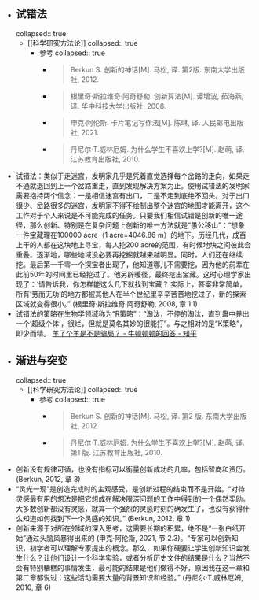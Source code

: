 - ## 试错法
  collapsed:: true
	- [[科学研究方法论]]
	  collapsed:: true
		- 参考
		  collapsed:: true
			- >Berkun S. 创新的神话[M]. 马松, 译. 第2版. 东南大学出版社, 2012.
			- >根里奇·斯拉维奇·阿奇舒勒. 创新算法[M]. 谭增波, 茹海燕, 译. 华中科技大学出版社, 2008.
			- >​申克·阿伦斯. 卡片笔记写作法[M]. 陈琳, 译. 人民邮电出版社, 2021.
			- >丹尼尔·T.威林厄姆. 为什么学生不喜欢上学?[M]. 赵萌, 译. 江苏教育出版社, 2010.
- 试错法：类似于走迷宫，发明家几乎是凭着直觉选择每个岔路的走向，如果走不通就退回到上一个岔路重走，直到发现解决方案为止。使用试错法的发明家需要抱持两个信念：一是相信迷宫有出口，二是不走到底绝不回头。对于出口很少、岔路很多的迷宫，发明家不得不绘制出整个迷宫的地图才能离开，这个工作对于个人来说是不可能完成的任务。只要我们相信试错是创新的唯一途径，那么创新、特别是在复杂问题上创新的唯一方法就是“愚公移山”：“想象一件宝藏理在100000 acre（1 acre=4046.86 m）的地下。历经几代，成百上干的人都在这块地上寻宝，每人挖200 acre的范围，有时候地块之间彼此会重叠。逐渐地，哪些地域没必要再挖掘就越来越明显。同时，人们还在继续挖。最后第一千零一个探宝者出现了，他知道哪儿不需要挖，因为他的前辈在此前50年的时间里已经挖过了。他另辟暖径，最终挖出宝藏。这时心理学家出现了：‘请告诉我，你怎样能这么几下就找到宝藏？’实际上，答案非常简单，所有‘劳而无功’的地方都被其他人在半个世纪里辛辛苦苦地挖过了，新的探索区域就变得很小。” (根里奇·斯拉维奇·阿奇舒勒, 2008, 章 1.1)
- 试错法的策略在生物学领域称为“R策略”：“淘汰，不停的淘汰，直到蛊中养出一个‘超级个体’，很烂，但就是莫名其妙的很能打”。与之相对的是“K策略”，即少而精。 [羊了个羊是不是骗局？ - 牛顿顿顿的回答 - 知乎](https://www.zhihu.com/question/553632083/answer/2678032442)
- ## 渐进与突变
  collapsed:: true
	- [[科学研究方法论]]
	  collapsed:: true
		- 参考
		  collapsed:: true
			- >Berkun S. 创新的神话[M]. 马松, 译. 第2 版. 东南大学出版社, 2012.
			- >丹尼尔·T.威林厄姆. 为什么学生不喜欢上学?[M]. 赵萌, 译. 第1 版. 江苏教育出版社, 2010.
- 创新没有规律可循，也没有指标可以衡量创新成功的几率，包括智商和资历。 (Berkun, 2012, 章 3)
- “灵光一现”是创造完成时的主观感受，是创新过程的结束而不是开始。“对待灵感最有用的想法是把它想成在解决限深问题的工作中得到的一个偶然奖励。大多数创新都没有灵感，就算一个强烈的灵感时刻的确发生了，也没有获得什么知道如何找到下一个灵感的知识。” (Berkun, 2012, 章 1)
- ​创新来源于对所在领域的深入思考，这需要长期的积累，绝不是“一张白纸开始”通过头脑风暴得出来的 (申克·阿伦斯, 2021, 节 2.3)。“专家可以创新知识，初学者可以理解专家提出的概念。那么，如果你硬要让学生创新知识会发生什么？让他们设计一个科学实验，或者分析历史文件的结果是什么？当然不会有特别糟糕的事情发生，最可能的结果是他们做得不好，原因我在这一章和第二章都说过：这些活动需要大量的背景知识和经验。” (丹尼尔·T.威林厄姆, 2010, 章 6)